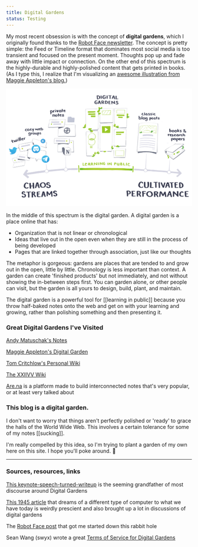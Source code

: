 ```yaml
---
title: Digital Gardens
status: Testing
---
```


My most recent obsession is with the concept of **digital gardens**, which I originally found thanks to the [Robot Face newsletter](https://robotface.substack.com/). The concept is pretty simple: the Feed or Timeline format that dominates most social media is too transient and focused on the present moment. Thoughts pop up and fade away with little impact or connection. On the other end of this spectrum is the highly-durable and highly-polished content that gets printed in books. (As I type this, I realize that I'm visualizing an [awesome illustration from Maggie Appleton's blog.](https://maggieappleton.com/garden-history))

<img src="../assets/appleton.png">

In the middle of this spectrum is the digital garden. A digital garden is a place online that has:

- Organization that is not linear or chronological
- Ideas that live out in the open even when they are still in the process of being developed
- Pages that are linked together through association, just like our thoughts

The metaphor is gorgeous: gardens are places that are tended to and grow out in the open, little by little. Chronology is less important than context. A garden can create 'finished products' but not immediately, and not without showing the in-between steps first. You can garden alone, or other people can visit, but the garden is all yours to design, build, plant, and maintain.

The digital garden is a powerful tool for [[learning in public]] because you throw half-baked notes onto the web and get on with your learning and growing, rather than polishing something and then presenting it.

### Great Digital Gardens I've Visited

[Andy Matuschak's Notes](https://notes.andymatuschak.org/About_these_notes)

[Maggie Appleton's Digital Garden](https://maggieappleton.com/garden)

[Tom Critchlow's Personal Wiki](https://tomcritchlow.com/wiki/)

[The XXIIVV Wiki](https://wiki.xxiivv.com/site/home.html)

[Are.na](https://www.are.na/) is a platform made to build interconnected notes that's very popular, or at least very talked about

### This blog is a digital garden.

I don't want to worry that things aren't perfectly polished or 'ready' to grace the halls of the World Wide Web. This involves a certain tolerance for some of my notes [[sucking]].

I'm really compelled by this idea, so I'm trying to plant a garden of my own here on this site. I hope you'll poke around. 🌱

---
### Sources, resources, links

[This keynote-speech-turned-writeup](https://hapgood.us/2015/10/17/the-garden-and-the-stream-a-technopastoral) is the seeming grandfather of most discourse around Digital Gardens

[This 1945 article](https://www.theatlantic.com/magazine/archive/1945/07/as-we-may-think/303881/) that dreams of a different type of computer to what we have today is weirdly prescient and also brought up a lot in discussions of digital gardens

The [Robot Face post](https://robotface.substack.com/p/digital-gardens) that got me started down this rabbit hole

Sean Wang (swyx) wrote a great [Terms of Service for Digital Gardens](https://www.swyx.io/digital-garden-tos/)
